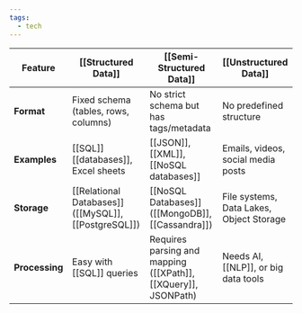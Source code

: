 ```yaml
---
tags:
  - tech
---
```


| Feature        | [[Structured Data]]                                  | [[Semi-Structured Data]]                                       | [[Unstructured Data]]                    |
| -------------- | ---------------------------------------------------- | -------------------------------------------------------------- | ---------------------------------------- |
| **Format**     | Fixed schema (tables, rows, columns)                 | No strict schema but has tags/metadata                         | No predefined structure                  |
| **Examples**   | [[SQL]] [[databases]], Excel sheets                  | [[JSON]], [[XML]], [[NoSQL databases]]                         | Emails, videos, social media posts       |
| **Storage**    | [[Relational Databases]] ([[MySQL]], [[PostgreSQL]]) | [[NoSQL Databases]] ([[MongoDB]], [[Cassandra]])               | File systems, Data Lakes, Object Storage |
| **Processing** | Easy with [[SQL]] queries                            | Requires parsing and mapping ([[XPath]], [[XQuery]], JSONPath) | Needs AI, [[NLP]], or big data tools     |
